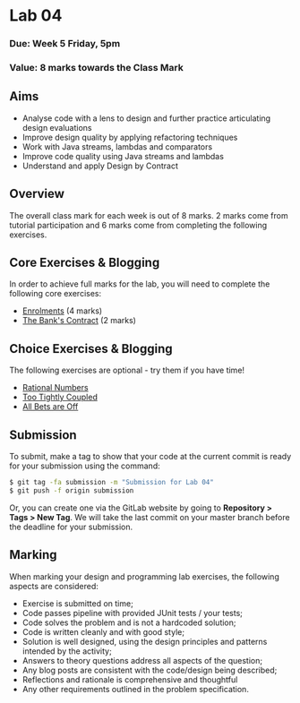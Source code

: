 # Lab 04

### Due: Week 5 Friday, 5pm

### Value: 8 marks towards the Class Mark

## Aims

* Analyse code with a lens to design and further practice articulating design evaluations
* Improve design quality by applying refactoring techniques
* Work with Java streams, lambdas and comparators
* Improve code quality using Java streams and lambdas
* Understand and apply Design by Contract

## Overview

The overall class mark for each week is out of 8 marks. 2 marks come from tutorial participation and 6 marks come from completing the following exercises.

## Core Exercises & Blogging

In order to achieve full marks for the lab, you will need to complete the following core exercises:

* [Enrolments](spec/enrolments.md) (4 marks)
* [The Bank's Contract](spec/bank.md) (2 marks)

## Choice Exercises & Blogging

The following exercises are optional - try them if you have time!

* [Rational Numbers](spec/rational.md) 
* [Too Tightly Coupled](spec/coupling.md) 
* [All Bets are Off](spec/bets.md)

## Submission

To submit, make a tag to show that your code at the current commit is ready for your submission using the command:

```bash
$ git tag -fa submission -m "Submission for Lab 04"
$ git push -f origin submission
```

Or, you can create one via the GitLab website by going to **Repository > Tags > New Tag**.
We will take the last commit on your master branch before the deadline for your submission.

## Marking

When marking your design and programming lab exercises, the following aspects are considered:

* Exercise is submitted on time;
* Code passes pipeline with provided JUnit tests / your tests;
* Code solves the problem and is not a hardcoded solution;
* Code is written cleanly and with good style;
* Solution is well designed, using the design principles and patterns intended by the activity; 
* Answers to theory questions address all aspects of the question;
* Any blog posts are consistent with the code/design being described;
* Reflections and rationale is comprehensive and thoughtful
* Any other requirements outlined in the problem specification.